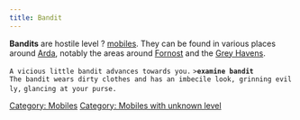 ```yaml
---
title: Bandit
---
```


**Bandits** are hostile level ? [mobiles](mobile "wikilink"). They can
be found in various places around [Arda](Arda "wikilink"), notably the
areas around [Fornost](Fornost "wikilink") and the [Grey
Havens](Grey_Havens "wikilink").

`A vicious little bandit advances towards you.`
`>`**`examine bandit`**
`The bandit wears dirty clothes and has an imbecile look, grinning evilly,`
`glancing at your purse.`

[Category: Mobiles](Category:_Mobiles "wikilink") [Category: Mobiles
with unknown level](Category:_Mobiles_with_unknown_level "wikilink")